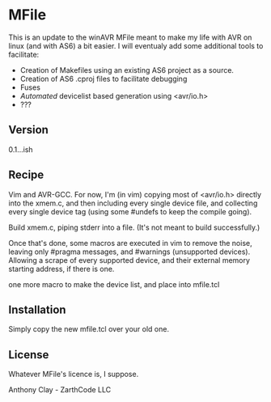 MFile
=========

This is an update to the winAVR MFile meant to make my life with AVR on linux (and with AS6) a bit easier.  I will eventualy add some additional tools to facilitate:

- Creation of Makefiles using an existing AS6 project as a source.
- Creation of AS6 .cproj files to facilitate debugging
- Fuses
- *Automated* devicelist based generation using <avr/io.h>
- ???

Version
-

0.1...ish

Recipe
-----------

Vim and AVR-GCC.  For now, I'm (in vim) copying most of <avr/io.h> directly into the xmem.c, and then including every single device file, and collecting every single device tag (using some #undefs to keep the compile going).  

Build xmem.c, piping stderr into a file.  (It's not meant to build successfully.)

Once that's done, some macros are executed in vim to remove the noise, leaving only #pragma messages, and #warnings (unsupported devices).  Allowing a scrape of every supported device, and their external memory starting address, if there is one.

one more macro to make the device list, and place into mfile.tcl

Installation
--------------

Simply copy the new mfile.tcl over your old one.


License
-
Whatever MFile's licence is, I suppose.

Anthony Clay - ZarthCode LLC

